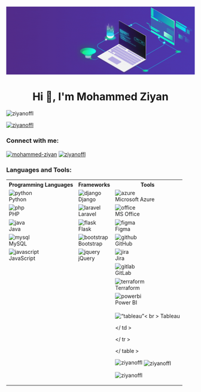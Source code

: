 [![MasterHead](img/master_head.gif)](ziyan.epizy.com)
<h1 align="center">Hi 👋, I'm Mohammed Ziyan</h1>
<p align="left"> <img src="https://komarev.com/ghpvc/?username=ziyanoffl&label=Profile%20views&color=0e75b6&style=flat" alt="ziyanoffl" /> </p>

<p align="left"> <a href="https://github.com/ryo-ma/github-profile-trophy"><img src="https://github-profile-trophy.vercel.app/?username=ziyanoffl" alt="ziyanoffl" /></a> </p>

<h3 align="left">Connect with me:</h3>
<p align="left">
    <a href="https://linkedin.com/in/mohammed-ziyan" target="_blank"><img align="center" src="https://raw.githubusercontent.com/rahuldkjain/github-profile-readme-generator/master/src/images/icons/Social/linked-in-alt.svg" alt="mohammed-ziyan" height="30" width="40"></a>
    <a href="https://instagram.com/ziyanoffl" target="_blank"><img align="center" src="https://raw.githubusercontent.com/rahuldkjain/github-profile-readme-generator/master/src/images/icons/Social/instagram.svg" alt="ziyanoffl" height="30" width="40"></a>
</p>


<h3 align="left">Languages and Tools:</h3>

<table>
  <tr>
    <th>Programming Languages</th>
    <th>Frameworks</th>
    <th>Tools</th>
  </tr>
  <tr>
    <td><img src="https://www.vectorlogo.zone/logos/python/python-icon.svg" alt="python" width="40" height="40"/><br>Python</td>
    <td><img src="https://www.vectorlogo.zone/logos/djangoproject/djangoproject-icon.svg" alt="django" width="40" height="40"/><br>Django</td>
    <td><img src="https://www.vectorlogo.zone/logos/microsoft_azure/microsoft_azure-icon.svg" alt="azure" width="40" height="40"/><br>Microsoft Azure</td>
  </tr>
  <tr>
    <td><img src="https://www.vectorlogo.zone/logos/php/php-icon.svg" alt="php" width="40" height="40"/><br>PHP</td>
    <td><img src="https://www.vectorlogo.zone/logos/laravel/laravel-icon.svg" alt="laravel" width="40" height="40"/><br>Laravel</td>
    <td><img src="https://www.vectorlogo.zone/logos/microsoft_office/microsoft_office-icon.svg" alt="office" width="40" height="40"/><br>MS Office</td>
  </tr>
  <tr>
    <td><img src="https://www.vectorlogo.zone/logos/java/java-icon.svg" alt="java" width="40" height="40"/><br>Java</td>
    <td><img src="https://www.vectorlogo.zone/logos/pocoo_flask/pocoo_flask-icon.svg" alt="flask" width="40" height="40"/><br>Flask</td>
    <td><img src="https://www.vectorlogo.zone/logos/figma/figma-icon.svg" alt="figma" width="40" height="40"/><br>Figma</td>
  </tr>
  <tr>
    <td><img src="https://www.vectorlogo.zone/logos/mysql/mysql-icon.svg" alt="mysql" width="40" height="40"/><br>MySQL</td>
    <td><img src="https://www.vectorlogo.zone/logos/getbootstrap/getbootstrap-icon.svg" alt="bootstrap" width="40" height="40"/><br>Bootstrap</td>
    <td><img src="https://www.vectorlogo.zone/logos/github/github-icon.svg" alt="github" width="40" height="40"/><br>GitHub</td>
  </tr>
  <tr>
    <td><img src="https://www.vectorlogo.zone/logos/javascript/javascript-icon.svg" alt="javascript" width="40" height="40"/><br>JavaScript</td>
    <td><img src="https://www.vectorlogo.zone/logos/jquery/jquery-icon.svg" alt="jquery" width="40" height="40"/><br>jQuery</td>
    <td><img src= "https://www.vectorlogo.zone/logos/atlassian_jira/atlassian_jira-icon.svg "alt= "jira "width= "40 "height= "40 "/><br>Jira</td>
  </tr>
  <tr>
    <td></td>
    <td></td>
    <td><img src= "https://www.vectorlogo.zone/logos/gitlab/gitlab-icon.svg "alt= "gitlab "width= "40 "height= "40 "/><br>GitLab</td>
  </tr>
  <tr>
    <td></td>
    <td></td>
    <td><img src= "https://www.vectorlogo.zone/logos/terraformio/terraformio-icon.svg "alt= "terraform "width= "40 "height= "40 "/><br>Terraform</td>
  </tr>
  <tr>
    <td></td>
    <td></td>
    <td><img src= "https://www.vectorlogo.zone/logos/microsoft_powerbi/microsoft_powerbi-icon.svg "alt= "powerbi "width= "40 "height= "40 "/><br>Power BI</td>
  </tr>

<tr>

<td></ td>

<td></ td>

<td>

<img src = “img/tableau.svg” alt = “tableau” width = “40” height = “40”/>< br > Tableau

</ td >

</ tr >

</ table >






<p><img align="left" src="https://github-readme-stats.vercel.app/api/top-langs?username=ziyanoffl&theme=dark&show_icons=true&locale=en&layout=compact" alt="ziyanoffl" /></p>

<p>&nbsp;<img align="center" src="https://github-readme-stats.vercel.app/api?username=ziyanoffl&theme=dark&show_icons=true&locale=en" alt="ziyanoffl" /></p>

<p><img align="center" src="https://github-readme-streak-stats.herokuapp.com/?user=ziyanoffl&theme=dark" alt="ziyanoffl" /></p>
